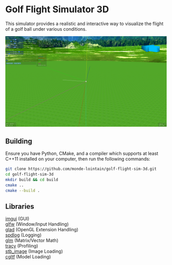 # Golf Flight Simulator 3D

This simulator provides a realistic and interactive way to visualize the flight of a golf ball under various conditions.

![Preview Screenshot](screenshots/golf_flight_sim_3d_1.png)

## Building

Ensure you have Python, CMake, and a compiler which supports at least C++11 installed on your computer, then run the following commands:

```bash
git clone https://github.com/monde-lointain/golf-flight-sim-3d.git
cd golf-flight-sim-3d
mkdir build && cd build
cmake ..
cmake --build .
```

## Libraries

[imgui](https://github.com/ocornut/imgui) (GUI)<br>
[glfw](https://github.com/glfw/glfw) (Window/Input Handling)<br>
[glad](https://github.com/Dav1dde/glad) (OpenGL Extension Handling)<br>
[spdlog](https://github.com/gabime/spdlog) (Logging)<br>
[glm](https://github.com/g-truc/glm) (Matrix/Vector Math)<br>
[tracy](https://github.com/wolfpld/tracy) (Profiling)<br>
[stb_image](https://github.com/nothings/stb) (Image Loading)<br>
[cgltf](https://github.com/jkuhlmann/cgltf) (Model Loading)
